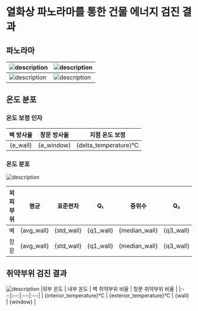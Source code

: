 ﻿# 열화상 파노라마를 통한 건물 에너지 검진 결과

## 파노라마

| ![description](image) | ![description](image) |
| --------------------- | --------------------- |
| ![description](image) | ![description](image) |

## 온도 분포

### 온도 보정 인자

| 벽 방사율 | 창문 방사율 |    지점 온도 보정    |
| :-------: | :---------: | :------------------: |
| {e_wall}  | {e_window}  | {delta_temperature}℃ |

### 온도 분포

![description](image)

| 외피부위 |    평균    |  표준편차  |    Q₁     |    중위수     |    Q₃     |
| :------: | :--------: | :--------: | :-------: | :-----------: | :-------: |
|    벽    | {avg_wall} | {std_wall} | {q1_wall} | {median_wall} | {q3_wall} |
|   창문   | {avg_wall} | {std_wall} | {q1_wall} | {median_wall} | {q3_wall} |

## 취약부위 검진 결과

![description](image)
|외부 온도 | 내부 온도 | 벽 취약부위 비율 | 창문 취약부위 비율 |
|:--:|:--:|:--:|:--:|
| {interior_temperature}℃ | {exterior_temperature}℃ | {wall} | {window} |
